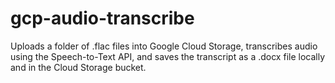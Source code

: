 # gcp-audio-transcribe
Uploads a folder of .flac files into Google Cloud Storage, transcribes audio using the Speech-to-Text API, and saves the transcript as a .docx file locally and in the Cloud Storage bucket.
